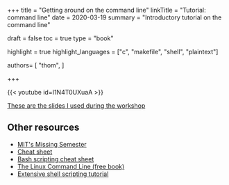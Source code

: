 +++
title = "Getting around on the command line"
linkTitle = "Tutorial: command line"
date = 2020-03-19
summary = "Introductory tutorial on the command line"

draft = false
toc = true
type = "book"

highlight = true
highlight_languages = ["c", "makefile", "shell", "plaintext"]

authors= [
  "thom",
]

+++

{{< youtube id=I1N4T0UXuaA >}}

[These are the slides I used during the workshop][slides]

[slides]: tutorial.pdf

## Other resources

* [MIT's Missing Semester](https://missing.csail.mit.edu/2020/course-shell/)
* [Cheat sheet](https://github.com/LeCoupa/awesome-cheatsheets/blob/master/languages/bash.sh)
* [Bash scripting cheat sheet](https://devhints.io/bash)
* [The Linux Command Line (free book)](http://linuxcommand.org/tlcl.php)
* [Extensive shell scripting tutorial](https://www.shellscript.sh/)
